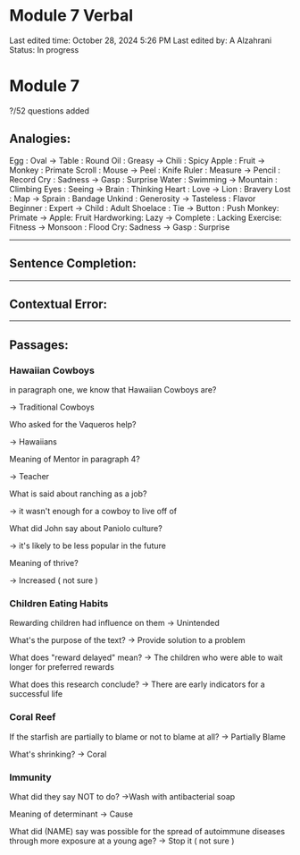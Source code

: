 # Module 7 Verbal

Last edited time: October 28, 2024 5:26 PM
Last edited by: A Alzahrani
Status: In progress

# Module 7

?/52 questions added

## Analogies:

Egg : Oval -> Table : Round
Oil : Greasy -> Chili : Spicy
Apple : Fruit -> Monkey : Primate
Scroll : Mouse -> Peel : Knife
Ruler : Measure -> Pencil : Record
Cry : Sadness -> Gasp : Surprise
Water : Swimming -> Mountain : Climbing
Eyes : Seeing -> Brain : Thinking
Heart : Love -> Lion : Bravery
Lost : Map -> Sprain : Bandage
Unkind : Generosity -> Tasteless : Flavor
Beginner : Expert -> Child : Adult
Shoelace : Tie -> Button : Push
Monkey: Primate -> Apple: Fruit
Hardworking: Lazy -> Complete : Lacking
Exercise: Fitness -> Monsoon : Flood
Cry: Sadness -> Gasp : Surprise

---

## Sentence Completion:

---

## Contextual Error:

---

## Passages:

### Hawaiian Cowboys

in paragraph one, we know that Hawaiian Cowboys are?

-> Traditional Cowboys

Who asked for the Vaqueros help?

-> Hawaiians

Meaning of Mentor in paragraph 4?

-> Teacher

What is said about ranching as a job?

-> it wasn't enough for a cowboy to live off of

What did John say about Paniolo culture? 

-> it's likely to be less popular in the future

Meaning of thrive?

-> Increased ( not sure )

### Children Eating Habits

Rewarding children had influence on them
-> Unintended

What's the purpose of the text?
-> Provide solution to a problem

What does "reward delayed" mean?
-> The children who were able to wait longer for preferred rewards

What does this research conclude?
-> There are early indicators for a successful life

### Coral Reef

If the starfish are partially to blame or not to blame at all?
-> Partially Blame

What's shrinking?
-> Coral

### Immunity

What did they say NOT to do?
->Wash with antibacterial soap

Meaning of determinant
-> Cause

What did (NAME) say was possible for the spread of autoimmune diseases through more exposure at a young age?
-> Stop it ( not sure )
